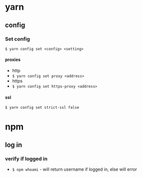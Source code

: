 # yarn

## config

### Set config

`$ yarn config set <config> <setting>`

#### proxies

- http
- `$ yarn config set proxy <address>`
- https
- `$ yarn config set https-proxy <address>`

#### ssl

`$ yarn config set strict-ssl false`

# npm

## log in

### verify if logged in

- `$ npm whoami` - will return username if logged in, else will error
